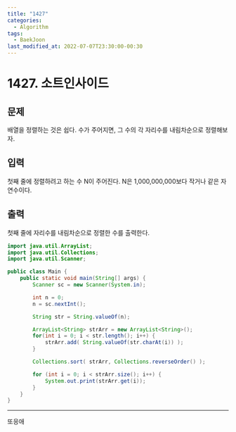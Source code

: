 ```yaml
---
title: "1427"
categories:
  - Algorithm
tags:
  - BaekJoon
last_modified_at: 2022-07-07T23:30:00-00:30
---
```


# 1427. 소트인사이드

## 문제

배열을 정렬하는 것은 쉽다. 수가 주어지면, 그 수의 각 자리수를 내림차순으로 정렬해보자.

## 입력

첫째 줄에 정렬하려고 하는 수 N이 주어진다. N은 1,000,000,000보다 작거나 같은 자연수이다.

## 출력

첫째 줄에 자리수를 내림차순으로 정렬한 수를 출력한다.

```java
import java.util.ArrayList;
import java.util.Collections;
import java.util.Scanner;

public class Main {
    public static void main(String[] args) {
        Scanner sc = new Scanner(System.in);

        int n = 0;
        n = sc.nextInt();

        String str = String.valueOf(n);

        ArrayList<String> strArr = new ArrayList<String>();
        for(int i = 0; i < str.length(); i++) {
            strArr.add( String.valueOf(str.charAt(i)) );
        }

        Collections.sort( strArr, Collections.reverseOrder() );

        for (int i = 0; i < strArr.size(); i++) {
            System.out.print(strArr.get(i));
        }
    }
}
```

----------

또응애
